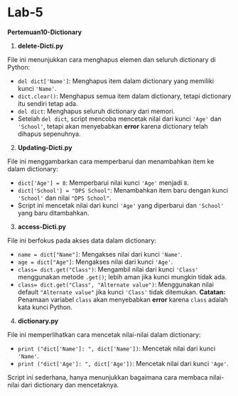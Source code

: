 # Lab-5
**Pertemuan10-Dictionary**

1. **delete-Dicti.py**

File ini menunjukkan cara menghapus elemen dan seluruh dictionary di Python:
- `del dict['Name']`: Menghapus item dalam dictionary yang memiliki kunci `'Name'`.
- `dict.clear()`: Menghapus semua item dalam dictionary, tetapi dictionary itu sendiri tetap ada.
- `del dict`: Menghapus seluruh dictionary dari memori.
- Setelah `del dict`, script mencoba mencetak nilai dari kunci `'Age'` dan `'School'`, tetapi akan menyebabkan **error** karena dictionary telah dihapus sepenuhnya.

2. **Updating-Dicti.py**

File ini menggambarkan cara memperbarui dan menambahkan item ke dalam dictionary:
- `dict['Age'] = 8`: Memperbarui nilai kunci `'Age'` menjadi `8`.
- `dict['School'] = "DPS School"`: Menambahkan item baru dengan kunci `'School'` dan nilai `"DPS School"`.
- Script ini mencetak nilai dari kunci `'Age'` yang diperbarui dan `'School'` yang baru ditambahkan.

3. **access-Dicti.py**

File ini berfokus pada akses data dalam dictionary:
- `name = dict["Name"]`: Mengakses nilai dari kunci `'Name'`.
- `age = dict["Age"]`: Mengakses nilai dari kunci `'Age'`.
- `class= dict.get("Class")`: Mengambil nilai dari kunci `'Class'` menggunakan metode `.get()`; lebih aman jika kunci mungkin tidak ada.
- `class= dict.get("Class", "Alternate value")`: Menggunakan nilai default `"Alternate value"` jika kunci `'Class'` tidak ditemukan.
**Catatan:** Penamaan variabel `class` akan menyebabkan **error** karena `class` adalah kata kunci Python.

4. **dictionary.py**

File ini memperlihatkan cara mencetak nilai-nilai dalam dictionary:
- `print ("dict['Name']: ", dict['Name'])`: Mencetak nilai dari kunci `'Name'`.
- `print ("dict['Age']: ", dict['Age'])`: Mencetak nilai dari kunci `'Age'`.

Script ini sederhana, hanya menunjukkan bagaimana cara membaca nilai-nilai dari dictionary dan mencetaknya.
